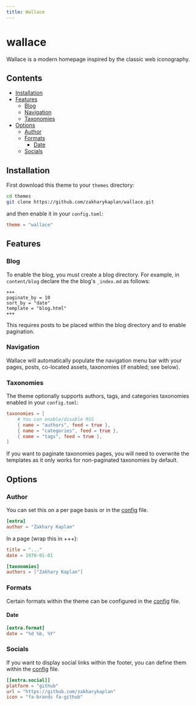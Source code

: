 ```yaml
---
title: Wallace
---
```


# wallace

Wallace is a modern homepage inspired by the classic web iconography.

## Contents

- [Installation](#installation)
- [Features](#features)
  - [Blog](#blog)
  - [Navigation](#navigation)
  - [Taxonomies](#taxonomies)
- [Options](#options)
  - [Author](#author)
  - [Formats](#formats)
    - [Date](#date)
  - [Socials](#socials)

## Installation

First download this theme to your `themes` directory:

```bash
cd themes
git clone https://github.com/zakharykaplan/wallace.git
```

and then enable it in your `config.toml`:

```toml
theme = "wallace"
```

## Features

### Blog

To enable the blog, you must create a blog directory. For example, in
`content/blog` declare the the blog's `_index.md` as follows:

```
+++
paginate_by = 10
sort_by = "date"
template = "blog.html"
+++
```

This requires posts to be placed within the blog directory and to enable
pagination.

### Navigation

Wallace will automatically populate the navigation menu bar with your pages,
posts, co-located assets, taxonomies (if enabled; see below).

### Taxonomies

The theme optionally supports authors, tags, and categories taxonomies enabled
in your `config.toml`:

```toml
taxonomies = [
    # You can enable/disable RSS
    { name = "authors", feed = true },
    { name = "categories", feed = true },
    { name = "tags", feed = true },
]
```

If you want to paginate taxonomies pages, you will need to overwrite the
templates as it only works for non-paginated taxonomies by default.

## Options

### Author

You can set this on a per page basis or in the [config](config.toml) file.

```toml
[extra]
author = "Zakhary Kaplan"
```

In a page (wrap this in +++):

```toml
title = "..."
date = 1970-01-01

[taxonomies]
authors = ["Zakhary Kaplan"]
```

### Formats

Certain formats within the theme can be configured in the [config](config.toml)
file.

#### Date

```toml
[extra.format]
date = "%d %b, %Y"
```

### Socials

If you want to display social links within the footer, you can define them
within the [config](config.toml) file.

```toml
[[extra.social]]
platform = "github"
url = "https://github.com/zakharykaplan"
icon = "fa-brands fa-github"
```
